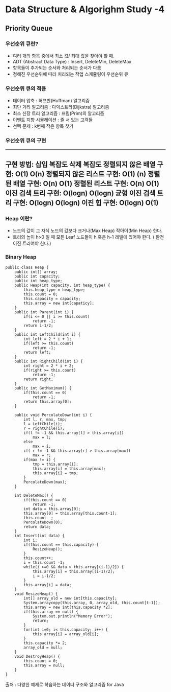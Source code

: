 # Data Structure & Algorighm Study -4

## Priority Queue

### 우선순위 큐란?

- 여러 개의 항목 중에서 최소 값/ 최대 값을 찾아야 할 때.
- ADT (Abstract Data Type) : Insert, DeleteMin, DeleteMax
- 항목들이 추가되는 순서와 처리되는 순서가 다름
- 정해진 우선순위에 따라 처리되는 작업 스케쥴링이 우선순위 큐

### 우선순위 큐의 적용

- 데이터 압축 : 허프만(Huffman) 알고리즘
- 최단 거리 알고리즘 : 다익스트라(Dijkstra) 알고리즘
- 최소 신장 트리 알고리즘 : 프림(Prim)의 알고리즘
- 이벤트 지향 시뮬레이션 : 줄 서 있는 고객들
- 선택 문제 : k번째 작은 항목 찾기

### 우선순위 큐의 구현

---
구현 방법:	삽입 복잡도	삭제 복잡도
정렬되지 않은 배열 구현:	O(1)	O(n)
정렬되지 않은 리스트 구현:	O(1)	(n)
정렬된 배열 구현:	O(n)	O(1)
정렬된 리스트 구현:	O(n)	O(1)
이진 검색 트리 구현:	O(logn)	O(logn)
균형 이진 검색 트리 구현:	O(logn)	O(logn)
이진 힙 구현:	O(logn)	O(1)
---

### Heap 이란?

- 노드의 값이 그 자식 노드의 값보다 크거나(Max Heap) 작아야(Min Heap) 한다.
- 트리의 높이 h>0 일 때 모든 Leaf 노드들이 h 혹은 h-1 레벨에 있어야 한다. ( 완전 이진 트리여야 한다.)

### Binary Heap

	public class Heap {
    	public int[] array;
        public int capacity;
        public int heap_type;
        public Heap(int capacity, int heap_type) {
        	this.heap_type = heap_type;
            this.count = 0;
            this.capacity = capacity;
            this.array = new int[capaticy];
        }
        public int Parent(int i) {
        	if(i <= 0 || i >= this.count)
            	return -1;
            return i-1/2;
        }
        public int LeftChild(int i) {
        	int left = 2 * i + 1;
            if(left >= this.count)
            	return -1;
            return left;
        }
        public int RightChild(int i) {
        	int right = 2 * i + 2;
            if(right >= this.count)
            	return -1;
            return right;
        }
        public int GetMaximum() {
        	if(this.count == 0)
            	return -1;
            return this.array[0];
        }

        public void PercolateDown(int i) {
        	int l, r, max, tmp;
            l = LeftChile(i);
            r = rightChile(i);
            if(l != -1 && this.array[l] > this.array[i])
            	max = l;
            else
            	max = i;
            if( r != -1 && this.array[r] > this.array[max])
            	max = r;
			if(max != i) {
            	tmp = this.array[i];
                this.array[i] = this.array[max];
                this.array[i] = tmp;
            }
            PercolateDown(max);
        }

        int DeleteMax() {
        	if(this.count == 0)
            	return -1;
            int data = this.array[0];
            this.array[0] = this.array[this.count-1];
            this.count--;
            PercolateDown(0);
            return data;
        }
        int Insert(int data) {
        	int i;
            if(this.count == this.capacity) {
            	ResizeHeap();
            }
            this.count++;
            i = this.count -1;
            while(i >=0 && data > this.array[(i-1)/2]) {
            	this.array[i] = this.array[(i-1)/2];
                i = i-1/2;
            }
            this.array[i] = data;
        }
        void ResizeHeap() {
        	int[] array_old = new int[this.capacity];
            System.arraycopy(this.array, 0, array_old, this.count[t-1]);
            this.array = new int[this.capacity *2];
            if(this.array == null) {
            	System.out.println("Memory Error");
                return;
            }
            for(int i=0; i< this.capacity; i++) {
            	this.array[i] = array_old[i];
            }
            this.capacity *= 2;
            array_old = null;
        }
        void DestroyHeap() {
        	this.count = 0;
            this.array = null;
        }
    }

출처 : 다양한 예제로 학습하는 데이터 구조와 알고리즘 for Java